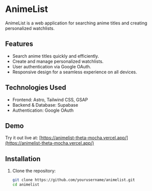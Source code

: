 # AnimeList

AnimeList is a web application for searching anime titles and creating personalized watchlists.

## Features

- Search anime titles quickly and efficiently.
- Create and manage personalized watchlists.
- User authentication via Google OAuth.
- Responsive design for a seamless experience on all devices.

## Technologies Used

- Frontend: Astro, Tailwind CSS, GSAP
- Backend & Database: Supabase
- Authentication: Google OAuth

## Demo

Try it out live at: [https://animelist-theta-mocha.vercel.app/](https://animelist-theta-mocha.vercel.app/)

## Installation

1. Clone the repository:
   ```bash
   git clone https://github.com/yourusername/animelist.git
   cd animelist
